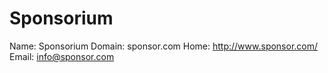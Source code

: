 
# Sponsorium

Name: Sponsorium
Domain: sponsor.com
Home: http://www.sponsor.com/
Email: info@sponsor.com
